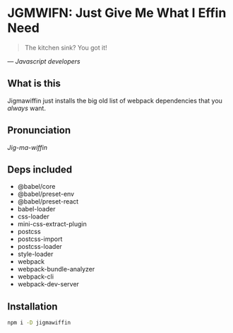 # JGMWIFN: Just Give Me What I Effin Need

> The kitchen sink? You got it!

— *Javascript developers*


## What is this

Jigmawiffin just installs the big old list of webpack dependencies that you *always* want.


## Pronunciation

*Jig-ma-wiffin*


## Deps included

- @babel/core
- @babel/preset-env
- @babel/preset-react
- babel-loader
- css-loader
- mini-css-extract-plugin
- postcss
- postcss-import
- postcss-loader
- style-loader
- webpack
- webpack-bundle-analyzer
- webpack-cli
- webpack-dev-server


## Installation

```sh
npm i -D jigmawiffin
```
